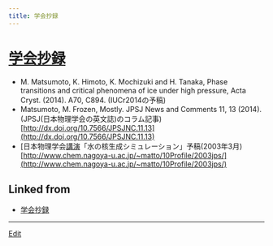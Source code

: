 ```yaml
---
title: 学会抄録
---
```

# [学会抄録](/学会抄録)


* M. Matsumoto, K. Himoto, K. Mochizuki and H. Tanaka, Phase transitions and critical phenomena of ice under high pressure, Acta Cryst. (2014). A70, C894. (IUCr2014の予稿)
* Matsumoto, M. Frozen, Mostly. JPSJ News and Comments 11, 13 (2014). (JPSJ(日本物理学会の英文誌)のコラム記事) [http://dx.doi.org/10.7566/JPSJNC.11.13](http://dx.doi.org/10.7566/JPSJNC.11.13)
* [日本物理学会[講演](/講演)「水の核生成シミュレーション」予稿(2003年3月) [http://www.chem.nagoya-u.ac.jp/~matto/10Profile/2003jps/](http://www.chem.nagoya-u.ac.jp/~matto/10Profile/2003jps/)





## Linked from

* [学会抄録](/学会抄録)


----

[Edit](https://github.com/vitroid/vitroid.github.io/edit/master/MD/学会抄録.md)

